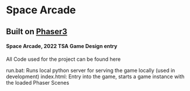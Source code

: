 # Space Arcade
## Built on [Phaser3](https://phaser.io/)

#### Space Arcade, 2022 TSA Game Design entry

All Code used for the project can be found here

run.bat: Runs local python server for serving the game locally (used in development)
index.html: Entry into the game, starts a game instance with the loaded Phaser Scenes
